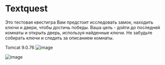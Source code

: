 # Textquest
Это тестовая квестигра 
Вам предстоит исследовать замок, находить ключи и двери, чтобы достичь победы.
Ваша цель - дойти до последней комнаты и открыть дверь, используя найденные ключи. 
Не забудьте собирать ключи и следить за описанием комнаты. 

Tomcat 9.0.76
![image](https://github.com/Ane4kino/Textquest/assets/122406731/35c84751-dd99-4d75-b240-d66e55587e64)

![image](https://github.com/Ane4kino/Textquest/assets/122406731/01249234-5812-4814-962d-3680fc9c79ee)

